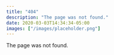 ```yaml
---
title: "404"
description: "The page was not found."
date: 2020-03-03T14:34:34-05:00
images: ["/images/placeholder.png"]
---
```


The page was not found.
